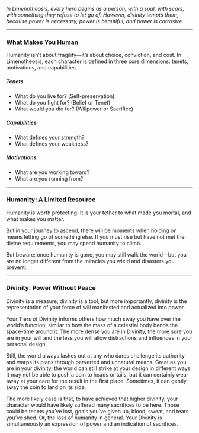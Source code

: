 *In Limenotheosis, every hero begins as a person, with a soul, with scars, with something they refuse to let go of. However, divinity tempts them, because power is necessary, power is beautiful, and power is corrosive.*

---
### What Makes You Human

Humanity isn’t about fragility—it’s about choice, conviction, and cost. In Limenotheosis, each character is defined in  three core dimensions: tenets, motivations, and capabilities.
##### Tenets
- What do you live for? (Self-preservation)  
- What do you fight for? (Belief or Tenet)  
- What would you die for? (Willpower or Sacrifice)
##### Capabilities
- What defines your strength?  
- What defines your weakness?
##### Motivations
- What are you working toward?  
- What are you running from? 


---

### Humanity: A Limited Resource

Humanity is worth protecting. It is your tether to what made you mortal, and what makes you matter.

But in your journey to ascend, there will be moments when holding on means letting go of something else. If you must rise but have not met the divine requirements, you may spend humanity to climb.

But beware: once humanity is gone, you may still walk the world—but you are no longer different from the miracles you wield and disasters you prevent.


---

### Divinity: Power Without Peace

Divinity is a measure, divinity is a tool, but more importantly, divinity is the representation of your force of will manifested and actualized into power.

Your Tiers of Divinity informs others how much sway you have over the world’s function, similar to how the mass of a celestial body bends the space-time around it. The more dense you are in Divinity, the more sure you are in your will and the less you will allow distractions and influences in your personal design. 

Still, the world always lashes out at any who dares challenge its authority and warps its plans through perverted and unnatural means. Great as you are in your divinity, the world can still strike at your design in different ways. It may not be able to push a coin to heads or tails, but it can certainly wear away at your care for the result in the first place. Sometimes, it can gently sway the coin to land on its side. 

The more likely case is that, to have achieved that higher divinity, your character would have likely suffered many sacrifices to be here. Those could be tenets you’ve lost, goals you’ve given up, blood, sweat, and tears you’ve shed. Or, the loss of humanity in general. Your Divinity is simultaneously an expression of power and an indication of sacrifices.